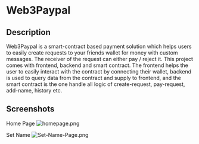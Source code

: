 # Web3Paypal

## Description

Web3Paypal is a smart-contract based payment solution which helps users to easily create requests to your friends wallet for money with custom messages. The receiver of the request can either pay / reject it.
This project comes with frontend, backend and smart contract. The frontend helps the user to easily interact with the contract by connecting their wallet, backend is used to query data from the contract and supply to frontend, and the smart contract is the one handle all logic of create-request, pay-request, add-name, history etc.

## Screenshots

Home Page
![homepage.png](https://i.postimg.cc/DZRy3CYF/homepage.png)

Set Name
![Set-Name-Page.png](https://i.postimg.cc/13YjRLPk/Set-Name-Page.png)
